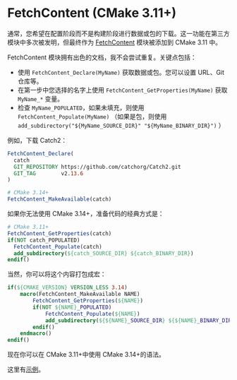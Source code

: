 # FetchContent (CMake 3.11+)

通常，您希望在配置阶段而不是构建阶段进行数据或包的下载。这一功能在第三方模块中多次被发明，但最终作为 [FetchContent](https://cmake.org/cmake/help/latest/module/FetchContent.html) 模块被添加到 CMake 3.11 中。

FetchContent 模块拥有出色的文档，我不会尝试重复。关键点包括：
- 使用 `FetchContent_Declare(MyName)` 获取数据或包。您可以设置 URL、Git 仓库等。
- 在第一步中您选择的名字上使用 `FetchContent_GetProperties(MyName)` 获取 `MyName_*` 变量。
- 检查 `MyName_POPULATED`，如果未填充，则使用 `FetchContent_Populate(MyName)` （如果是包，则使用 `add_subdirectory("${MyName_SOURCE_DIR}" "${MyName_BINARY_DIR}")` ）

例如，下载 Catch2：

```cmake
FetchContent_Declare(
  catch
  GIT_REPOSITORY https://github.com/catchorg/Catch2.git
  GIT_TAG        v2.13.6
)

# CMake 3.14+
FetchContent_MakeAvailable(catch)
```

如果你无法使用 CMake 3.14+，准备代码的经典方式是：

```cmake
# CMake 3.11+
FetchContent_GetProperties(catch)
if(NOT catch_POPULATED)
  FetchContent_Populate(catch)
  add_subdirectory(${catch_SOURCE_DIR} ${catch_BINARY_DIR})
endif()
```

当然，你可以将这个内容打包成宏：

```cmake
if(${CMAKE_VERSION} VERSION_LESS 3.14)
    macro(FetchContent_MakeAvailable NAME)
        FetchContent_GetProperties(${NAME})
        if(NOT ${NAME}_POPULATED)
    	    FetchContent_Populate(${NAME})
    	    add_subdirectory(${${NAME}_SOURCE_DIR} ${${NAME}_BINARY_DIR})
        endif()
    endmacro()
endif()
```

现在你可以在 CMake 3.11+中使用 CMake 3.14+的语法。

这里有[示例](https://gitlab.com/CLIUtils/modern-cmake/-/tree/master/examples/fetch)。